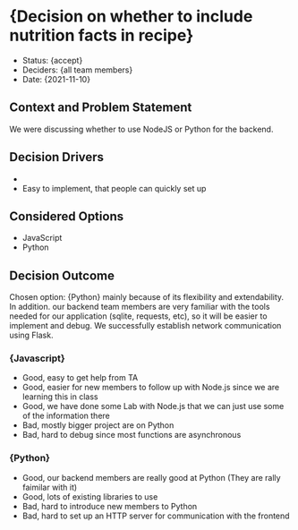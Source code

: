 # {Decision on whether to include nutrition facts in recipe}

* Status: {accept}
* Deciders: {all team members} <!-- optional -->
* Date: {2021-11-10} <!-- optional -->

## Context and Problem Statement

We were discussing whether to use NodeJS or Python for the backend.

## Decision Drivers <!-- optional -->

* 
* Easy to implement, that people can quickly set up

## Considered Options

* JavaScript
* Python

## Decision Outcome

Chosen option: {Python} mainly because of its flexibility and extendability. In addition. our backend team members are very familiar with the tools needed for our application (sqlite, requests, etc), so it will be easier to implement and debug. We successfully establish network communication using Flask.

### {Javascript}

* Good, easy to get help from TA
* Good, easier for new members to follow up with Node.js since we are learning this in class
* Good, we have done some Lab with Node.js that we can just use some of the information there
* Bad, mostly bigger project are on Python
* Bad, hard to debug since most functions are asynchronous

### {Python}

* Good, our backend members are really good at Python (They are rally faimilar with it)
* Good, lots of existing libraries to use
* Bad, hard to introduce new members to Python
* Bad, hard to set up an HTTP server for communication with the frontend

<!-- markdownlint-disable-file MD013 -->